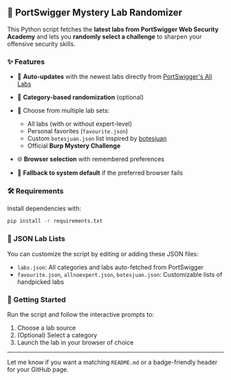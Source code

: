 ## 🔀 PortSwigger Mystery Lab Randomizer

This Python script fetches the **latest labs from PortSwigger Web Security Academy** and lets you **randomly select a challenge** to sharpen your offensive security skills.

### ✨ Features

* 📡 **Auto-updates** with the newest labs directly from [PortSwigger's All Labs](https://portswigger.net/web-security/all-labs)
* 🎯 **Category-based randomization** (optional)
* 🧩 Choose from multiple lab sets:

  * All labs (with or without expert-level)
  * Personal favorites (`favourite.json`)
  * Custom `botesjuan.json` list inspired by [botesjuan](https://github.com/botesjuan/Burp-Suite-Certified-Practitioner-Exam-Study/commits?author=botesjuan)
  * Official **Burp Mystery Challenge**
* 🌐 **Browser selection** with remembered preferences
* 🔁 **Fallback to system default** if the preferred browser fails

### 🛠 Requirements

Install dependencies with:

```bash
pip install -r requirements.txt
```

### 📁 JSON Lab Lists

You can customize the script by editing or adding these JSON files:

* `labs.json`: All categories and labs auto-fetched from PortSwigger
* `favourite.json`, `allnoexpert.json`, `botesjuan.json`: Customizable lists of handpicked labs

### 🚀 Getting Started

Run the script and follow the interactive prompts to:

1. Choose a lab source
2. (Optional) Select a category
3. Launch the lab in your browser of choice

---

Let me know if you want a matching `README.md` or a badge-friendly header for your GitHub page.

